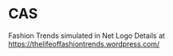 # CAS
Fashion Trends simulated in Net Logo
Details at https://thelifeoffashiontrends.wordpress.com/
